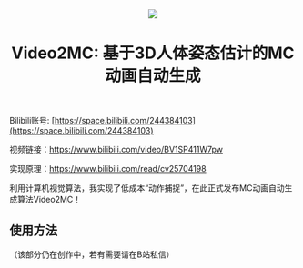 
<div align=center>
<img src="https://github.com/Balloon-356/Video2MC/assets/114230565/2622c7b7-7b5d-458c-bd9a-dc0be37af370" />
</div>
<h1 align="center">Video2MC: 基于3D人体姿态估计的MC动画自动生成</h1>

<br>

Bilibili账号: [https://space.bilibili.com/244384103](https://space.bilibili.com/244384103)

视频链接：https://www.bilibili.com/video/BV1SP411W7pw

实现原理：https://www.bilibili.com/read/cv25704198

利用计算机视觉算法，我实现了低成本“动作捕捉”，在此正式发布MC动画自动生成算法Video2MC！

## 使用方法

（该部分仍在创作中，若有需要请在B站私信）
